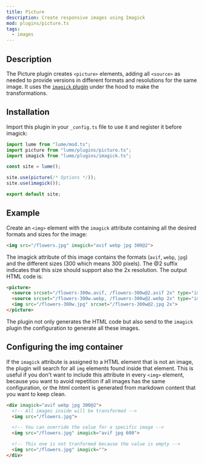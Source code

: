 ```yaml
---
title: Picture
description: Create responsive images using Imagick
mod: plugins/picture.ts
tags:
  - images
---
```


## Description

The Picture plugin creates `<picture>` elements, adding all `<source>` as needed
to provide versions in different formats and resolutions for the same image. It
uses the [`imagick` plugin](./imagick.md) under the hood to make the
transformations.

## Installation

Import this plugin in your `_config.ts` file to use it and register it before
imagick:

```js
import lume from "lume/mod.ts";
import picture from "lume/plugins/picture.ts";
import imagick from "lume/plugins/imagick.ts";

const site = lume();

site.use(picture(/* Options */));
site.use(imagick());

export default site;
```

## Example

Create an `<img>` element with the `imagick` attribute containing all the
desired formats and sizes for the image:

```html
<img src="/flowers.jpg" imagick="avif webp jpg 300@2">
```

The imagick attribute of this image contains the formats (`avif`, `webp`, `jpg`)
and the different sizes (300 which means 300 pixels). The @2 suffix indicates
that this size should support also the 2x resolution. The output HTML code is:

```html
<picture>
  <source srcset="/flowers-300w.avif, /flowers-300w@2.avif 2x" type="image/avif">
  <source srcset="/flowers-300w.webp, /flowers-300w@2.webp 2x" type="image/webp">
  <img src="/flowers-300w.jpg" srcset="/flowers-300w@2.jpg 2x">
</picture>
```

The plugin not only generates the HTML code but also send to the `imagick`
plugin the configuration to generate all these images.

## Configuring the img container

If the `imagick` attribute is assigned to a HTML element that is not an image,
the plugin will search for all `img` elements found inside that element. This is
useful if you don't want to include this attribute in every `<img>` element,
because you want to avoid repetition if all images has the same configuration,
or the html content is generated from markdown content that you want to keep
clean.

```html
<div imagick="avif webp jpg 300@2">
  <!-- All images inside will be transformed -->
  <img src="/flowers.jpg">

  <!-- You can override the value for a specific image -->
  <img src="/flowers.jpg" imagick="avif jpg 600">

  <!-- This one is not tranformed because the value is empty -->
  <img src="/flowers.jpg" imagick="">
</div>
```
